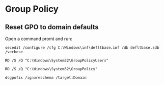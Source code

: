 # Group Policy

## Reset GPO to domain defaults

Open a command promt and run:

```secedit /configure /cfg C:\Windows\inf\defltbase.inf /db defltbase.sdb /verbose```

```RD /S /Q "C:\Windows\System32\GroupPolicyUsers"```

```RD /S /Q "C:\Windows\System32\GroupPolicy"```

```dcgpofix /ignoreschema /target:Domain```
